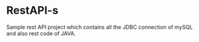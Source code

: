 # RestAPI-s

Sample rest API project which contains all the JDBC connection of mySQL and also rest code of JAVA.
